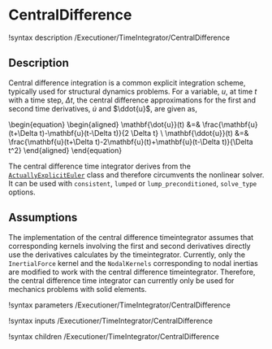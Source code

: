 # CentralDifference

!syntax description /Executioner/TimeIntegrator/CentralDifference

## Description

Central difference integration is a common explicit integration scheme, typically used for structural dynamics problems. For a variable, $u$, at time $t$ with a time step, $\Delta t$, the central difference approximations for the first and second time derivatives, $\dot{u}$ and $\ddot{u}$, are given as,

\begin{equation}
\begin{aligned}
\mathbf{\dot{u}}(t) &=& \frac{\mathbf{u}(t+\Delta t)-\mathbf{u}(t-\Delta t)}{2 \Delta t} \\
\mathbf{\ddot{u}}(t) &=& \frac{\mathbf{u}(t+\Delta t)-2\mathbf{u}(t)+\mathbf{u}(t-\Delta t)}{\Delta t^2}
\end{aligned}
\end{equation}

The central difference time integrator derives from the [`ActuallyExplicitEuler`](ActuallyExplicitEuler.md) class and therefore circumvents the nonlinear solver. It can be used with `consistent`, `lumped` or `lump_preconditioned`, `solve_type` options.

## Assumptions

The implementation of the central difference timeintegrator assumes that corresponding kernels involving the first and second derivatives directly use the derivatives calculates by the timeintegrator. Currently, only the `InertialForce` kernel and the `NodalKernels` corresponding to nodal inertias are modified to work with the central difference timeintegrator. Therefore, the central difference time integrator can currently only be used for mechanics problems with solid elements. 

!syntax parameters /Executioner/TimeIntegrator/CentralDifference

!syntax inputs /Executioner/TimeIntegrator/CentralDifference

!syntax children /Executioner/TimeIntegrator/CentralDifference
